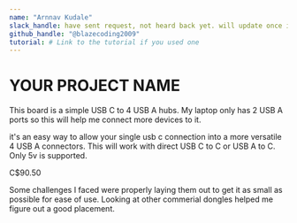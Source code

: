 ```yaml
---
name: "Arnnav Kudale"
slack_handle: have sent request, not heard back yet. will update once i do 
github_handle: "@blazecoding2009"
tutorial: # Link to the tutorial if you used one
---
```


# YOUR PROJECT NAME

<!-- Describe your board in 2-3 sentences. What are you making? What will it do? -->

This board is a simple USB C to 4 USB A hubs. My laptop only has 2 USB A ports so this will help me connect more devices to it.

it's an easy way to allow your single usb c connection into a more versatile 4 USB A connectors. This will work with direct USB C to C or USB A to C. Only 5v is supported.

<!-- How much is it going to cost? -->
C$90.50

<!-- Tell us a little bit about your design process. What were some challenges? What helped? ***Totally optional*** -->
Some challenges I faced were properly laying them out to get it as small as possible for ease of use. Looking at other commerial dongles helped me figure out a good placement.
